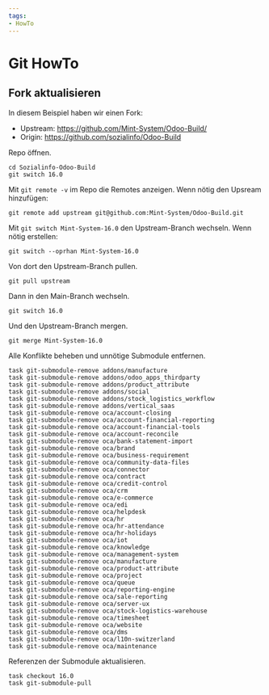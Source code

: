 ```yaml
---
tags:
- HowTo
---
```

# Git HowTo

## Fork aktualisieren

In diesem Beispiel haben wir einen Fork:

* Upstream: https://github.com/Mint-System/Odoo-Build/
* Origin: https://github.com/sozialinfo/Odoo-Build

Repo öffnen.

```
cd Sozialinfo-Odoo-Build
git switch 16.0
```

Mit `git remote -v` im Repo die Remotes anzeigen. Wenn nötig den Upsream hinzufügen:

```
git remote add upstream git@github.com:Mint-System/Odoo-Build.git
```

 Mit `git switch Mint-System-16.0` den Upstream-Branch wechseln. Wenn nötig erstellen:

```
git switch --oprhan Mint-System-16.0 
```

Von dort den Upstream-Branch pullen.

```
git pull upstream
```

Dann in den Main-Branch wechseln.

```
git switch 16.0
```

Und den Upstream-Branch mergen.

```
git merge Mint-System-16.0
```

Alle Konflikte beheben und unnötige Submodule entfernen.

```
task git-submodule-remove addons/manufacture
task git-submodule-remove addons/odoo_apps_thirdparty
task git-submodule-remove addons/product_attribute
task git-submodule-remove addons/social
task git-submodule-remove addons/stock_logistics_workflow
task git-submodule-remove addons/vertical_saas
task git-submodule-remove oca/account-closing
task git-submodule-remove oca/account-financial-reporting
task git-submodule-remove oca/account-financial-tools
task git-submodule-remove oca/account-reconcile
task git-submodule-remove oca/bank-statement-import
task git-submodule-remove oca/brand
task git-submodule-remove oca/business-requirement
task git-submodule-remove oca/community-data-files
task git-submodule-remove oca/connector
task git-submodule-remove oca/contract
task git-submodule-remove oca/credit-control
task git-submodule-remove oca/crm
task git-submodule-remove oca/e-commerce
task git-submodule-remove oca/edi
task git-submodule-remove oca/helpdesk
task git-submodule-remove oca/hr
task git-submodule-remove oca/hr-attendance
task git-submodule-remove oca/hr-holidays
task git-submodule-remove oca/iot
task git-submodule-remove oca/knowledge
task git-submodule-remove oca/management-system
task git-submodule-remove oca/manufacture
task git-submodule-remove oca/product-attribute
task git-submodule-remove oca/project
task git-submodule-remove oca/queue
task git-submodule-remove oca/reporting-engine
task git-submodule-remove oca/sale-reporting
task git-submodule-remove oca/server-ux
task git-submodule-remove oca/stock-logistics-warehouse
task git-submodule-remove oca/timesheet
task git-submodule-remove oca/website
task git-submodule-remove oca/dms
task git-submodule-remove oca/l10n-switzerland
task git-submodule-remove oca/maintenance
```

Referenzen der Submodule aktualisieren.

```
task checkout 16.0
task git-submodule-pull
```